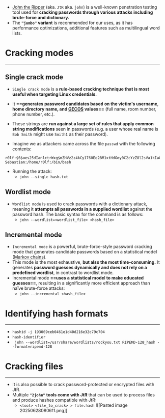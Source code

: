 - [John the Ripper](https://github.com/openwall/john) (aka. `JtR` aka. `john`) is a well-known penetration testing tool used fo**r cracking passwords through various attacks including brute-force and dictionary.**
- The **`"jumbo"` variant** is recommended for our uses, as it has performance optimizations, additional features such as multilingual word lists.

# Cracking modes
---
## Single crack mode
- `Single crack mode` is a **rule-based cracking technique that is most useful when targeting Linux credentials.** 
- It **==generates password candidates based on the victim's username, home directory name, and [GECOS](https://en.wikipedia.org/wiki/Gecos_field) values==** (full name, room number, phone number, etc.). 
- These strings are **run against a large set of rules that apply common string modifications** seen in passwords (e.g. a user whose real name is `Bob Smith` might use `Smith1` as their password).

- Imagine we as attackers came across the file `passwd` with the following contents:

```
r0lf:$6$ues25dIanlctrWxg$nZHVz2z4kCy1760Ee28M1xtHdGoy0C2cYzZ8l2sVa1kIa8K9gAcdBP.GI6ng/qA4oaMrgElZ1Cb9OeXO4Fvy3/:0:0:Rolf Sebastian:/home/r0lf:/bin/bash
```

-  Running the attack:
	- `john --single hash.txt`

## Wordlist mode
- `Wordlist mode` is used to crack passwords with a dictionary attack, meaning it **attempts all passwords in a supplied wordlist** against the password hash. The basic syntax for the command is as follows:
	- `john --wordlist=<wordlist_file> <hash_file>`

## Incremental mode
- `Incremental mode` is a powerful, brute-force-style password cracking mode that generates candidate passwords based on a statistical model ([Markov chains](https://en.wikipedia.org/wiki/Markov_chain)).
- This mode is the most exhaustive, **but also the most time-consuming.** It generates **password guesses dynamically and does not rely on a predefined wordlist**, in contrast to wordlist mode.
- Incremental mode **==uses a statistical model to make educated guesses==**, resulting in a significantly more efficient approach than naïve brute-force attacks:
	- `john --incremental <hash_file>`

# Identifying hash formats
---
- `hashid -j 193069ceb0461e1d40d216e32c79c704`
- `hash-identifier`
- ` john --wordlist=/usr/share/wordlists/rockyou.txt RIPEMD-128_hash --format=ripemd-128`

# Cracking files
---
- It is also possible to crack password-protected or encrypted files with JtR. 
- Multiple **`"2john"` tools come with JtR** that can be used to process files and produce hashes compatible with JtR:
	- `<tool> <file_to_crack> > file.hash`
![[Pasted image 20250628080611.png]]

